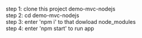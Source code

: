 step 1: clone this project demo-mvc-nodejs  
step 2: cd demo-mvc-nodejs  
step 3: enter 'npm i' to that dowload node_modules  
step 4: enter 'npm start' to run app  
